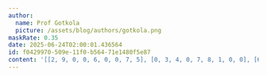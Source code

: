 ```yaml
---
author:
  name: Prof Gotkola
  picture: /assets/blog/authors/gotkola.png
maskRate: 0.35
date: 2025-06-24T02:00:01.436564
id: f0429970-509e-11f0-b564-71e1480f5e87
content: '[[2, 9, 0, 0, 6, 0, 0, 7, 5], [0, 3, 4, 0, 7, 8, 1, 0, 0], [6, 0, 7, 0, 5, 0, 9, 3, 4], [9, 6, 2, 3, 1, 7, 0, 0, 8], [3, 4, 5, 0, 0, 0, 2, 0, 7], [0, 7, 8, 5, 2, 4, 3, 9, 0], [4, 0, 9, 0, 8, 1, 0, 0, 0], [8, 0, 3, 7, 4, 9, 0, 5, 0], [7, 1, 6, 2, 3, 5, 4, 0, 9]]'
---
```

